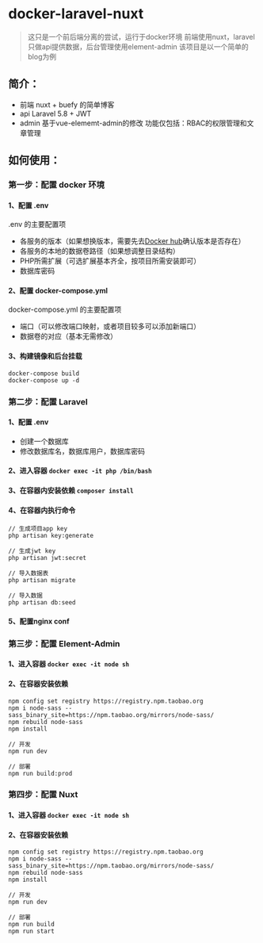 # docker-laravel-nuxt

>这只是一个前后端分离的尝试，运行于docker环境
>前端使用nuxt，laravel只做api提供数据，后台管理使用element-admin
>该项目是以一个简单的blog为例

## 简介：
* 前端
nuxt + buefy 的简单博客
* api
Laravel 5.8 + JWT
* admin
基于vue-elememt-admin的修改
功能仅包括：RBAC的权限管理和文章管理

## 如何使用：

### 第一步：配置 docker 环境

#### 1、配置 .env
.env 的主要配置项
* 各服务的版本（如果想换版本，需要先去[Docker hub](https://hub.docker.com/search?q=&type=image)确认版本是否存在）
* 各服务的本地的数据卷路径（如果想调整目录结构）
* PHP所需扩展（可选扩展基本齐全，按项目所需安装即可）
* 数据库密码

#### 2、配置 docker-compose.yml
docker-compose.yml 的主要配置项
* 端口（可以修改端口映射，或者项目较多可以添加新端口）
* 数据卷的对应（基本无需修改）

#### 3、构建镜像和后台挂载
```
docker-compose build
docker-compose up -d
```

### 第二步：配置 Laravel

#### 1、配置 .env
* 创建一个数据库
* 修改数据库名，数据库用户，数据库密码

#### 2、进入容器 `docker exec -it php /bin/bash`
#### 3、在容器内安装依赖 `composer install`
#### 4、在容器内执行命令
```
// 生成项目app key
php artisan key:generate

// 生成jwt key
php artisan jwt:secret

// 导入数据表
php artisan migrate

// 导入数据
php artisan db:seed
```

#### 5、配置nginx conf

### 第三步：配置 Element-Admin

#### 1、进入容器 `docker exec -it node sh`
#### 2、在容器安装依赖
```
npm config set registry https://registry.npm.taobao.org
npm i node-sass --sass_binary_site=https://npm.taobao.org/mirrors/node-sass/
npm rebuild node-sass
npm install

// 开发
npm run dev

// 部署
npm run build:prod
```

### 第四步：配置 Nuxt

#### 1、进入容器 `docker exec -it node sh`
#### 2、在容器安装依赖
```
npm config set registry https://registry.npm.taobao.org
npm i node-sass --sass_binary_site=https://npm.taobao.org/mirrors/node-sass/
npm rebuild node-sass
npm install

// 开发
npm run dev

// 部署
npm run build
npm run start
```